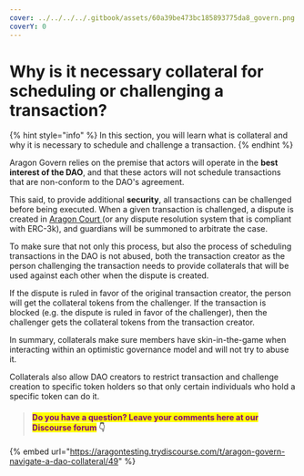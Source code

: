 ```yaml
---
cover: ../../../../.gitbook/assets/60a39be473bc185893775da8_govern.png
coverY: 0
---
```


# Why is it necessary collateral for scheduling or challenging a transaction?

{% hint style="info" %}
In this section, you will learn what is collateral and why it is necessary to schedule and challenge a transaction.
{% endhint %}

Aragon Govern relies on the premise that actors will operate in the **best interest of the DAO**, and that these actors will not schedule transactions that are non-conform to the DAO's agreement.

This said, to provide additional **security**, all transactions can be challenged before being executed. When a given transaction is challenged, a dispute is created in [Aragon Court ](../../aragon-court/)(or any dispute resolution system that is compliant with ERC-3k), and guardians will be summoned to arbitrate the case.

To make sure that not only this process, but also the process of scheduling transactions in the DAO is not abused, both the transaction creator as the person challenging the transaction needs to provide collaterals that will be used against each other when the dispute is created.&#x20;

If the dispute is ruled in favor of the original transaction creator, the person will get the collateral tokens from the challenger. If the transaction is blocked (e.g. the dispute is ruled in favor of the challenger), then the challenger gets the collateral tokens from the transaction creator.

In summary, collaterals make sure members have skin-in-the-game when interacting within an optimistic governance model and will not try to abuse it.

Collaterals also allow DAO creators to restrict transaction and challenge creation to specific token holders so that only certain individuals who hold a specific token can do it.&#x20;



> #### <mark style="color:purple;">Do you have a question? Leave your comments here at our Discourse forum</mark> 👇

{% embed url="https://aragontesting.trydiscourse.com/t/aragon-govern-navigate-a-dao-collateral/49" %}
